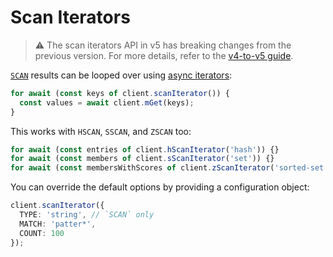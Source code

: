 # Scan Iterators

> :warning: The scan iterators API in v5 has breaking changes from the previous version. For more details, refer to the [v4-to-v5 guide](./v4-to-v5.md#scan-iterators).

[`SCAN`](https://redis.io/commands/scan) results can be looped over using [async iterators](https://developer.mozilla.org/en-US/docs/Web/JavaScript/Reference/Global_Objects/Symbol/asyncIterator):

```typescript
for await (const keys of client.scanIterator()) {
  const values = await client.mGet(keys);
}
```

This works with `HSCAN`, `SSCAN`, and `ZSCAN` too:

```typescript
for await (const entries of client.hScanIterator('hash')) {}
for await (const members of client.sScanIterator('set')) {}
for await (const membersWithScores of client.zScanIterator('sorted-set')) {}
```

You can override the default options by providing a configuration object:

```typescript
client.scanIterator({
  TYPE: 'string', // `SCAN` only
  MATCH: 'patter*',
  COUNT: 100
});
```
